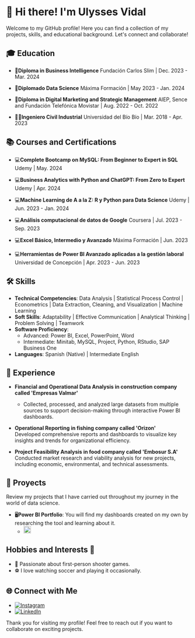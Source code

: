 # 👋 Hi there! I'm Ulysses Vidal

Welcome to my GitHub profile! Here you can find a collection of my projects, skills, and educational background. Let's connect and collaborate!

## 🎓 Education

- 📜**Diploma in Business Intelligence**
Fundación Carlos Slim | Dec. 2023 - Mar. 2024

- 📜**Diplomado Data Science**
Máxima Formación | May 2023 - Jan. 2024

- 📜**Diploma in Digital Marketing and Strategic Management**
AIEP, Sence and Fundación Telefónica Movistar | Aug. 2022 - Oct. 2022

- 👨‍🎓**Ingeniero Civil Industrial**
Universidad del Bío Bío | Mar. 2018 - Apr. 2023


## 📚 Courses and Certifications
- 💻**Complete Bootcamp on MySQL: From Beginner to Expert in SQL**
Udemy | May. 2024

- 💻**Business Analytics with Python and ChatGPT: From Zero to Expert**
Udemy | Apr. 2024

- 💻**Machine Learning de A a la Z: R y Python para Data Science**
Udemy | Jun. 2023 - Jan. 2024

- 💻**Análisis computacional de datos de Google**
Coursera | Jul. 2023 - Sep. 2023

- 💻**Excel Básico, Intermedio y Avanzado**
Máxima Formación | Jun. 2023

- 💻**Herramientas de Power BI Avanzado aplicadas a la gestión laboral**
Universidad de Concepción | Apr. 2023 - Jun. 2023
  

## 🛠️ Skills

- **Technical Competencies**: Data Analysis | Statistical Process Control | Econometrics | Data Extraction, Cleaning, and Visualization | Machine Learning
- **Soft Skills**: Adaptability | Effective Communication | Analytical Thinking | Problem Solving | Teamwork
- **Software Proficiency**:
  - Advanced: Power BI, Excel, PowerPoint, Word
  - Intermediate: Minitab, MySQL, Project, Python, RStudio, SAP Business One
- **Languages**: Spanish (Native) | Intermediate English


## 💼 Experience

- **Financial and Operational Data Analysis in construction company called 'Empresas Valmar'**
  - Collected, processed, and analyzed large datasets from multiple sources to support decision-making through interactive Power BI dashboards.

- **Operational Reporting in fishing company called 'Orizon'**  
  Developed comprehensive reports and dashboards to visualize key insights and trends for organizational efficiency.

- **Project Feasibility Analysis in food company called 'Embosur S.A'**  
  Conducted market research and viability analysis for new projects, including economic, environmental, and technical assessments.



## 🚀 Proyects
Review my projects that I have carried out throughout my journey in the world of data science.

- 🖥️**Power BI Portfolio**: You will find my dashboards created on my own by researching the tool and learning about it.
  - <a href="https://github.com/UlyssesVidal/portafolio_power_bi">
    <img src="https://github.githubassets.com/images/modules/logos_page/GitHub-Mark.png" alt="GitHub Logo" width="20" height="20">
</a>


## Hobbies and Interests 🌟
- 🔫 Passionate about first-person shooter games.
- ⚽ I love watching soccer and playing it occasionally.



## 🌐 Connect with Me

- [![Instagram](https://img.shields.io/badge/Instagram-%23E4405F.svg?&style=for-the-badge&logo=instagram&logoColor=white)](https://www.instagram.com/VidalUlysses)
- [![LinkedIn](https://img.shields.io/badge/LinkedIn-%230077B5.svg?&style=for-the-badge&logo=linkedin&logoColor=white)](https://www.linkedin.com/in/Ulysses-Vidal)

Thank you for visiting my profile! Feel free to reach out if you want to collaborate on exciting projects.

